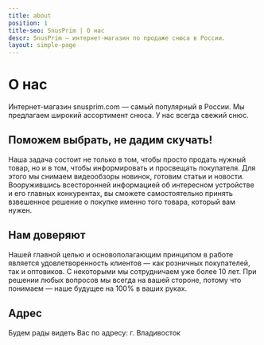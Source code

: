 ```yaml
---
title: about
position: 1
title-seo: SnusPrim | О нас
descr: SnusPrim — интернет-магазин по продаже снюса в России.
layout: simple-page
---
```


# О нас
Интернет-магазин snusprim.com — самый популярный в России.
Мы предлагаем широкий ассортимент снюса. У нас всегда свежий снюс.

## Поможем выбрать, не дадим скучать!
Наша задача состоит не только в том, чтобы просто продать нужный товар, но и в том, чтобы информировать и просвещать покупателя. Для этого мы снимаем видеообзоры новинок, готовим статьи и новости. Вооружившись всесторонней информацией об интересном устройстве и его главных конкурентах, вы сможете самостоятельно принять взвешенное решение о покупке именно того товара, который вам нужен.

## Нам доверяют
Нашей главной целью и основополагающим принципом в работе является удовлетворенность клиентов — как розничных покупателей, так и оптовиков. С некоторыми мы сотрудничаем уже более 10 лет. При решении любых вопросов мы всегда на вашей стороне, потому что понимаем — наше будущее на 100% в ваших руках.

## Адрес
Будем рады видеть Вас по адресу: г. Владивосток